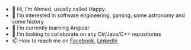 - 👋 Hi, I’m Ahmed, usually called Happy.
- 👀 I’m interested in software engineering, gaming, some astronomy and some history
- 🌱 I’m currently learning Angular
- 💞️ I’m looking to collaborate on any C#/Java/C++ repositories
- 📫 How to reach me on [Facebook](https://www.facebook.com/ahmed.m.said.ams), [LinkedIn](https://www.linkedin.com/in/ahmed-said-969941154/)

<!---
ahmedmsaid/ahmedmsaid is a ✨ special ✨ repository because its `README.md` (this file) appears on your GitHub profile.
You can click the Preview link to take a look at your changes.
--->
